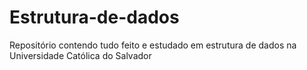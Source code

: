 # Estrutura-de-dados
Repositório contendo tudo feito e estudado em estrutura de dados na Universidade Católica do Salvador
